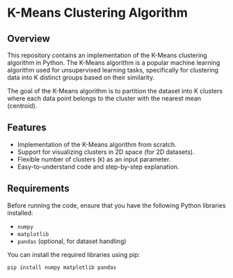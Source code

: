 # K-Means Clustering Algorithm

## Overview
This repository contains an implementation of the K-Means clustering algorithm in Python. The K-Means algorithm is a popular machine learning algorithm used for unsupervised learning tasks, specifically for clustering data into K distinct groups based on their similarity.

The goal of the K-Means algorithm is to partition the dataset into K clusters where each data point belongs to the cluster with the nearest mean (centroid).

## Features
- Implementation of the K-Means algorithm from scratch.
- Support for visualizing clusters in 2D space (for 2D datasets).
- Flexible number of clusters (`K`) as an input parameter.
- Easy-to-understand code and step-by-step explanation.

## Requirements
Before running the code, ensure that you have the following Python libraries installed:

- `numpy`
- `matplotlib`
- `pandas` (optional, for dataset handling)

You can install the required libraries using pip:

```bash
pip install numpy matplotlib pandas
